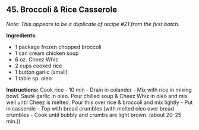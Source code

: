 ## 45. Broccoli & Rice Casserole

*Note: This appears to be a duplicate of recipe #21 from the first batch.*

**Ingredients:**
- 1 package frozen chopped broccoli
- 1 can cream chicken soup
- 6 oz. Cheez Whiz
- 2 cups cooked rice
- 1 button garlic (small)
- 1 table sp. oleo

**Instructions:**
Cook rice - 10 min - Drain in colander - Mix with rice in mixing bowl. Sauté garlic in oleo. Pour chilled soup & Cheez Whiz in oleo and mix well until Cheez is melted. Pour this over rice & broccoli and mix lightly - Put in casserole - Top with bread crumbles (with melted oleo over bread crumbles - Cook until bubbly and crumbs are light brown. (about 20-25 min.))